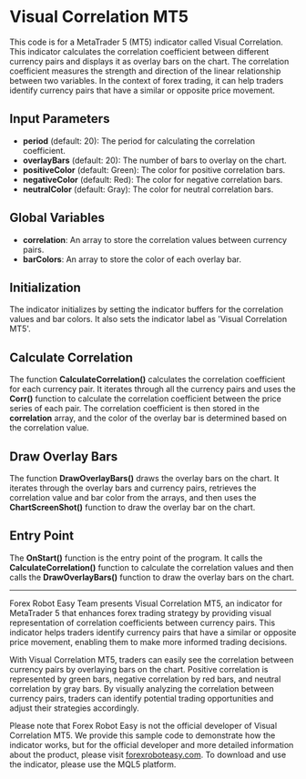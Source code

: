 # Visual Correlation MT5

This code is for a MetaTrader 5 (MT5) indicator called Visual Correlation. This indicator calculates the correlation coefficient between different currency pairs and displays it as overlay bars on the chart. The correlation coefficient measures the strength and direction of the linear relationship between two variables. In the context of forex trading, it can help traders identify currency pairs that have a similar or opposite price movement.

## Input Parameters

- **period** (default: 20): The period for calculating the correlation coefficient.
- **overlayBars** (default: 20): The number of bars to overlay on the chart.
- **positiveColor** (default: Green): The color for positive correlation bars.
- **negativeColor** (default: Red): The color for negative correlation bars.
- **neutralColor** (default: Gray): The color for neutral correlation bars.

## Global Variables

- **correlation**: An array to store the correlation values between currency pairs.
- **barColors**: An array to store the color of each overlay bar.

## Initialization

The indicator initializes by setting the indicator buffers for the correlation values and bar colors. It also sets the indicator label as 'Visual Correlation MT5'.

## Calculate Correlation

The function **CalculateCorrelation()** calculates the correlation coefficient for each currency pair. It iterates through all the currency pairs and uses the **Corr()** function to calculate the correlation coefficient between the price series of each pair. The correlation coefficient is then stored in the **correlation** array, and the color of the overlay bar is determined based on the correlation value.

## Draw Overlay Bars

The function **DrawOverlayBars()** draws the overlay bars on the chart. It iterates through the overlay bars and currency pairs, retrieves the correlation value and bar color from the arrays, and then uses the **ChartScreenShot()** function to draw the overlay bar on the chart.

## Entry Point

The **OnStart()** function is the entry point of the program. It calls the **CalculateCorrelation()** function to calculate the correlation values and then calls the **DrawOverlayBars()** function to draw the overlay bars on the chart.

---

Forex Robot Easy Team presents Visual Correlation MT5, an indicator for MetaTrader 5 that enhances forex trading strategy by providing visual representation of correlation coefficients between currency pairs. This indicator helps traders identify currency pairs that have a similar or opposite price movement, enabling them to make more informed trading decisions.

With Visual Correlation MT5, traders can easily see the correlation between currency pairs by overlaying bars on the chart. Positive correlation is represented by green bars, negative correlation by red bars, and neutral correlation by gray bars. By visually analyzing the correlation between currency pairs, traders can identify potential trading opportunities and adjust their strategies accordingly.

Please note that Forex Robot Easy is not the official developer of Visual Correlation MT5. We provide this sample code to demonstrate how the indicator works, but for the official developer and more detailed information about the product, please visit [forexroboteasy.com](https://forexroboteasy.com/forex-robot-review/visual-correlation-mt5-review-enhance-forex-trading-strategy/). To download and use the indicator, please use the MQL5 platform.
